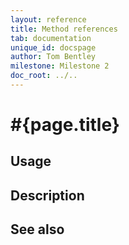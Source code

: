 ```yaml
---
layout: reference
title: Method references
tab: documentation
unique_id: docspage
author: Tom Bentley
milestone: Milestone 2
doc_root: ../..
---
```


# #{page.title}



## Usage 


## Description


## See also


